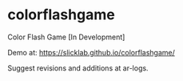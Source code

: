 # colorflashgame
Color Flash Game [In Development]

Demo at: https://slicklab.github.io/colorflashgame/

Suggest revisions and additions at ar-logs.
